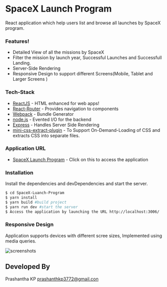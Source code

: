 # SpaceX Launch Program

React application which help users list and browse all launches by SpaceX program.

### Features!

- Detailed View of all the missions by SpaceX
- Filter the mission by launch year, Successful Launches and Successfull Landing.
- Server-Side Rendering
- Responsive Design to support different Screens(Mobile, Tablet and Larger Screens )

### Tech-Stack

- [ReactJS](https://reactjs.org/) - HTML enhanced for web apps!
- [React-Router](https://reactrouter.com/) - Provides navigation to components
- [Webpack](https://webpack.js.org/) - Bundle Generator
- [node.js](http://nodejs.org) - Evented I/O for the backend
- [Express](http://expressjs.com) - Handles Server Side Rendering
- [mini-css-extract-plugin](https://www.npmjs.com/package/mini-css-extract-plugin) - To Support On-Demand-Loading of CSS and extracts CSS into separate files.

### Application URL

- [SpaceX Launch Program](https://reactjs.org/) - Click on this to access the application

### Installation

Install the dependencies and devDependencies and start the server.

```sh
$ cd SpaceX-Luanch-Program
$ yarn install
$ yarn build #build project
$ yarn run dev #start the server
$ Access the application by launching the URL http://localhost:3006/
```

### Responsive Design

Application supports devices with different scree sizes, Implemented using media queries.

![screenshots](https://target100.s3.ap-south-1.amazonaws.com/spaceX.gif)

## Developed By

Prashantha KP
<prashanthkp3772@gmail.con>
